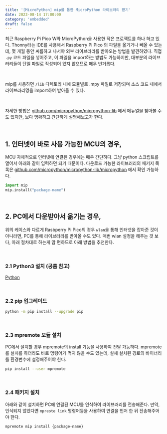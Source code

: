 ```yaml
---
title: '[MicroPython] mip를 통한 MicroPython 라이브러리 받기'
date: 2023-08-14 17:00:00
category: 'embedded'
draft: false
---
```



최근 Raspberry Pi Pico W와 MicroPython을 사용한 작은 프로젝트를 하나 하고 있다. Thonny라는 IDE를 사용해서 Raspberry Pi Pico 의 파일을 옮기거나 빼올 수 있는데, 몇 개월 동안 씨름하고 나서야 외부 라이브러리를 받아오는 방법을 발견하였다. 직접 `.py` 코드 파일을 넣어주고, 이 파일을 import하는 방법도 가능하지만, 대부분의 라이브러리들이 단일 파일로 작성되어 있지 않으므로 매우 번거롭다.

</br>

mip를 사용하면 `/lib` 디렉토리 내에 모듈별로 .mpy 파일로 저장되며 소스 코드 내에서 라이브러리명을 import하여 받아올 수 있다.

</br>

자세한 방법은 [github.com/micropython/micropython-lib](https://github.com/micropython/micropython-lib/tree/master) 에서 메뉴얼을 찾아볼 수도 있지만, 보다 명확하고 간단하게 설명해보고자 한다.

</br>

## 1. 인터넷이 바로 사용 가능한 MCU의 경우,


MCU 자체적으로 인터넷에 연결된 경우에는 매우 간단하다. 그냥 python 스크립트를 열어서 아래와 같이 입력하면 되기 때문이다. 다운로드 가능한 라이브러리의 패키지 목록은 [github.com/micropython/micropython-lib/micropython](https://github.com/micropython/micropython-lib/tree/master/micropython) 에서 확인 가능하다.


```python
import mip
mip.install("package-name")
```

</br>

## 2. PC에서 다운받아서 옮기는 경우,


위의 케이스와 다르게 Rasbperry Pi Pico의 경우 `wlan`을 통해 인터넷을 잡아준 것이 아니라면, PC를 통해 라이브러리를 받아올 수도 있다. 매번 wlan 설정을 해주는 것 보다, 아래 절차대로 하는게 맘 편하므로 아래 방법을 추천한다.

</br>

### 2.1 Python3 설치 (공홈 참고)


[Python](https://www.python.org/downloads/)

</br>

### 2.2 pip 업그레이드

```sh
python -m pip install --upgrade pip
```

</br>

### 2.3 mpremote 모듈 설치


PC에서 설치할 경우 mpremote의 install 기능을 사용하여 전달 가능하다. mpremote를 설치를 하더라도 바로 명령어가 먹지 않을 수도 있는데, 실체 설치된 경로의 바이너리를 환경변수에 설정해주어야 한다.


```sh
pip install --user mpremote
```


</br>

### 2.4 패키지 설치


아래와 같이 설치하면 PC에 연결된 MCU를 인식하여 라이브러리를 전송해준다. 만약, 인식되지 않았다면 `mpreote link` 명령어등을 사용하여 연결을 먼저 한 뒤 전송해주어야 한다.


```sh
mpremote mip install {package-name}
```


</br>